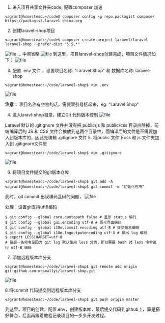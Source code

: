  
1. 进入项目共享文件夹code, 配置composer 加速
```
vagrant@homestead:~/code$ composer config -g repo.packagist composer https://packagist.laravel-china.org
```

2. 创建laravel-shop项目
```
vagrant@homestead:~/code$ composer create-project laravel/laravel laravel-shop --prefer-dist "5.5.*"
```
![file](https://lccdn.phphub.org/uploads/images/201808/27/26305/bUDcj9jIaQ.png?imageView2/2/w/1240/h/0)
... 中间省略
![file](https://lccdn.phphub.org/uploads/images/201808/27/26305/Yw99mURP1x.png?imageView2/2/w/1240/h/0)
到这里，项目laravel-shop创建完成，项目文件情况如下：
![file](https://lccdn.phphub.org/uploads/images/201808/27/26305/e2cczUEwGG.png?imageView2/2/w/1240/h/0)

3. 配置 .env 文件 ，设置项目名称: "Laravel Shop" 和 数据库名称: laravel-shop
```
vagrant@homestead:~/code/laravel-shop$ vim .env
```
![file](https://lccdn.phphub.org/uploads/images/201808/27/26305/MVCz7hceDX.png?imageView2/2/w/1240/h/0)

**注意：** 项目名称有空格的话，需要双引号括起来，eg: "Laravel Shop"

4. 进入laravl-shop目录，建立Git 代码版本控制
![file](https://lccdn.phphub.org/uploads/images/201808/27/26305/4U5ixXChrM.png?imageView2/2/w/1240/h/0)

Laravel 默认的 .gitignore 文件并没有把 public/js 和 public/css 目录排除掉，前端编译后的 JS 和 CSS 文件会被放到这两个目录中，而编译后的文件是不需要加入到版本库的，因此先编辑 .gitignore 文件
5. 将public 文件下css 和 js 文件夹加入到 .gitignore文件里
```
vagrant@homestead:~/code/laravel-shop$ vim .gitignore
```
![file](https://lccdn.phphub.org/uploads/images/201808/27/26305/QolVNobzql.png?imageView2/2/w/1240/h/0)

6. 将项目文件提交的git版本仓库
```
vagrant@homestead:~/code/laravel-shop$ git add -A
vagrant@homestead:~/code/laravel-shop$ git commit -m "初始化应用”
```
此时，git commit 出现编码乱码的问题，
![file](https://lccdn.phphub.org/uploads/images/201808/27/26305/vs2g4az7Bc.png?imageView2/2/w/1240/h/0)

处理：设置git支持uft8编码
```
$ git config --global core.quotepath false # 显示 status 编码 
$ git config --global gui.encoding utf-8 # 图形界面编码 
$ git config --global i18n.commit.encoding utf-8 # 提交信息编码 
$ git config --global i18n.logoutputencoding utf-8 # 输出 log 编码 
$ export LESSCHARSET=utf-8 
# 最后一条命令是因为 git log 默认使用 less 分页，所以需要 bash 对 less 命令进行 utf-8 编码
```
7. 添加远程版本库分支
```
vagrant@homestead:~/code/laravel-shop$ git remote add origin git:github.com:mrsmallyi/laravel-shop.git
```
![file](https://lccdn.phphub.org/uploads/images/201808/27/26305/iO7eFWtwQt.png?imageView2/2/w/1240/h/0)

8.将commit 代码提交到远程版本库分支
```
vagrant@homestead:~/code/laravel-shop$ git push origin master
```
到这里，项目的创建，配置.env，创建版本库，最后提交代码到github上，算是搭好舞台，后面再跟着教程记录项目的一步步开发过程。
